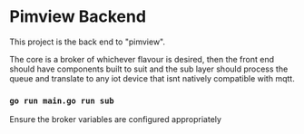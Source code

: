 # Pimview Backend

This project is the back end to "pimview".

The core is a broker of whichever flavour is desired,
then the front end should have components built to suit and the sub layer should process the queue 
and translate to any iot device that isnt natively compatible with mqtt.

### `go run main.go run sub`

Ensure the broker variables are configured appropriately
